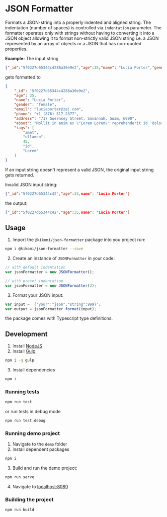 # JSON Formatter
Formats a JSON-string into a properly indented and aligned string. The indentation (number of spaces) is controlled via `indentation` parameter. The formatter operates only with strings without having to converting it into a JSON object allowing it to format non-strictly valid JSON string i.e. a JSON represented by an array of objects or a JSON that has non-quoted properties.

**Example:**
The input string 
```json
{"_id":"5f0227d65344c4288a30e9e2","age":35,"name": "Lucia Porter","gender":"female","email":"luciaporter@zaj.com","phone":"+1 (876) 517-2377","address":"717 Guernsey Street, Savannah, Guam, 6990","about": "Mollit in anim ex \"Lorem Lorem\" reprehenderit id 'dolore' irure qui.","tags":["amet","ullamco",45,"id","Lorem"]}
```
gets formatted to
```json
{
    "_id": "5f0227d65344c4288a30e9e2",
    "age": 35,
    "name": "Lucia Porter",
    "gender": "female",
    "email": "luciaporter@zaj.com",
    "phone": "+1 (876) 517-2377",
    "address": "717 Guernsey Street, Savannah, Guam, 6990",
    "about": "Mollit in anim ex \"Lorem Lorem\" reprehenderit id 'dolore' irure qui.",
    "tags": [
        "amet",
        "ullamco",
        45,
        "id",
        "Lorem"
    ]
}
```

If an input string doesn't represent a valid JSON, the original input string gets returned.

Invalid JSON input string:
```json
{"_id":"5f0227d65344c42","age":35,name": "Lucia Porter"}
```
the output:
```json
{"_id":"5f0227d65344c42","age":35,name": "Lucia Porter"}
```

## Usage
1. Import the `@kikomi/json-formatter` package into you project run:
```bash
npm i @kikomi/json-formatter --save
```
2. Create an instance of `JSONFormatter` in your code:
```javascript
// with default indentation
var jsonFormatter = new JSONFormatter();

// with preset indentation
var jsonFormatter = new JSONFormatter(2);
```

3. Format your JSON input:
```javascript
var input = '{"your":"json","string":999}';
var output = jsonFormatter.format(input);
```
the package comes with Typescript type definitions.

## Development
1. Install [NodeJS](https://nodejs.org/)
2. Install [Gulp](https://gulpjs.com/docs/en/getting-started/quick-start)
```bash
npm i -g gulp
```
3. Install dependencies
```bash
npm i
```

### Running tests
```bash
npm run test
```
or run tests in debug mode
```bash
npm run test:debug
```

### Running demo project
1. Navigate to the `demo` folder
2. Install dependent packages
```bash
npm i
```
3. Build and run the demo project:
```bash
npm run serve
```
4. Navigate to [localhost:8080](http://localhost:8080)

### Building the project
```bash
npm run build
```